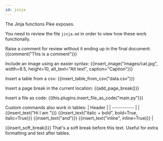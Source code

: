 ```yaml
---
id: jinja
---
```

The Jinja functions Pike exposes. 

You need to review the file `jinja.md` in order to view how these work functionally.


Raise a comment for review without it ending up in the final document:
{{comment("This is a comment")}}

Include an image using an easier syntax:
{{insert_image("images/cat.jpg", width=8.5, height=10, alt_text="Alt text", caption="Caption")}}

Insert a table from a csv:
{{insert_table_from_csv("data.csv")}}

Insert a page break in the current location:
{{add_page_break()}}

Insert a file as code:
{{this.plugins.insert_file_as_code("main.py")}}

Custom commands also work in tables:
| Header      |
| ----------- |
| {{insert_text("Hi I am ")}} {{insert_text("italic + bold", bold=True, italic=True)}} {{insert_text("and")}} {{insert_text("inline", inline=True)}}      |

{{insert_soft_break()}}
That's a soft break before this text. Useful for extra formatting and text after tables.